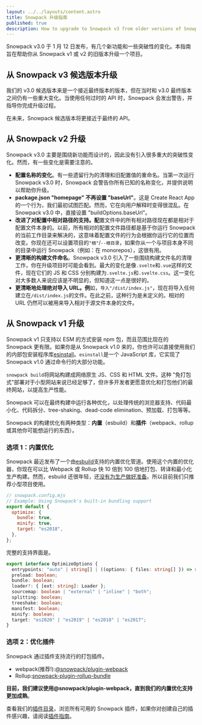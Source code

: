 ```yaml
---
layout: ../../layouts/content.astro
title: Snowpack 升级指南
published: true
description: How to upgrade to Snowpack v3 from older versions of Snowpack.
---
```


Snowpack v3.0 于 1 月 12 日发布，有几个新功能和一些突破性的变化。本指南旨在帮助你从 Snowpack v1 或 v2 的旧版本升级一个项目。

## 从 Snowpack v3 候选版本升级

我们的 v3.0 候选版本来是一个接近最终版本的版本，但在当时和 v3.0 最终版本之间仍有一些重大变化。当使用任何过时的 API 时，Snowpack 会发出警告，并指导你完成升级过程。

在未来，Snowpack 候选版本将更接近于最终的 API。

## 从 Snowpack v2 升级

Snowpack v3.0 主要是围绕新功能而设计的，因此没有引入很多重大的突破性变化。然而，有一些变化是需要注意的。

- **配置名称的变化**。有一些遗留行为的清理和旧配置值的重命名。当第一次运行 Snowpack v3.0 时，Snowpack 会警告你所有已知的名称变化，并提供说明以帮助你升级。
- **package.json "homepage" 不再设置 "baseUrl"**。这是 Create React App 的一个行为，我们最初试图匹配。然而，它在向用户解释时变得很混乱。在 Snowpack v3.0 中，直接设置 "buildOptions.baseUrl"。
- **改进了对配置中相对路径的支持。配**置文件中的所有相对路径现在都是相对于配置文件本身的。以前，所有相对的配置文件路径都是基于你运行 Snowpack 的当前工作目录来解决的，这意味着配置文件的行为会根据你运行它的位置而改变。你现在还可以设置项目的`"根"`/`--根目录`，如果你从一个与项目本身不同的目录中运行 Snowpack（例如：在 monorepos），这很有用。
- **更清晰的构建文件命名**。Snowpack v3.0 引入了一些围绕构建文件名的清理工作，你在升级项目时可能会看到。最大的变化是像`.svelte`和`.vue`这样的文件，现在它们的 JS 和 CSS 分别构建为`.svelte.js`和`.svelte.css`。这一变化对大多数人来说应该是不明显的，但知道这一点是很好的。
- **更清晰地处理绝对导入 URL。例**如，`导入"/dist/index.js"`，现在将导入任何建立在`/dist/index.js`的文件。在此之前，这种行为是未定义的。相对的 URL 仍然可以被用来导入相对于源文件本身的文件。

## 从 Snowpack v1 升级

Snowpack v1 只支持以 ESM 的方式安装 npm 包，而且范围比现在的 Snowpack 更有限。如果你是从 Snowpack v1.0 来的，你也许可以直接使用我们的内部包安装程序库[esinstall](https://www.npmjs.com/package/esinstall)。`esinstall`是一个 JavaScript 库，它实现了 Snowpack v1.0 通过命令行的大部分功能。

`snowpack build`将网站构建成网络原生 JS、CSS 和 HTML 文件。这种 "免打包式"部署对于小型网站来说已经足够了，但许多开发者更愿意优化和打包他们的最终网站，以提高生产性能。

Snowpack 可以在最终构建中运行各种优化，以处理传统的浏览器支持、代码最小化、代码拆分、tree-shaking、dead-code elimination、预加载、打包等等。

Snowpack 的构建优化有两种类型：**内置**（esbuild）和**插件**（webpack、rollup 或其他你可能想运行的东西）。

### 选项 1：内置优化

Snowpack 最近发布了一个由[esbuild](https://esbuild.github.io/)支持的内置优化管道。使用这个内置的优化器，你现在可以比 Webpack 或 Rollup 快 10 倍到 100 倍地打包、转译和最小化生产构建。然而，esbuild 还很年轻，还[没有为生产做好准备](https://esbuild.github.io/faq/#production-readiness)。所以目前我们只推荐小型项目使用。

```js
// snowpack.config.mjs
// Example: Using Snowpack's built-in bundling support
export default {
  optimize: {
    bundle: true,
    minify: true,
    target: "es2018",
  },
};
```

完整的支持界面是。

```ts
export interface OptimizeOptions {
  entrypoints: "auto" | string[] | ((options: { files: string[] }) => string[]);
  preload: boolean;
  bundle: boolean;
  loader?: { [ext: string]: Loader };
  sourcemap: boolean | "external" | "inline" | "both";
  splitting: boolean;
  treeshake: boolean;
  manifest: boolean;
  minify: boolean;
  target: "es2020" | "es2019" | "es2018" | "es2017";
}
```

### 选项 2：优化插件

Snowpack 通过插件支持流行的打包插件。

- webpack(推荐!):[@snowpack/plugin-webpack](https://www.npmjs.com/package/@snowpack/plugin-webpack)
- Rollup:[snowpack-plugin-rollup-bundle](https://github.com/ParamagicDev/snowpack-plugin-rollup-bundle)

**目前，我们建议使用@snowpack/plugin-webpack，直到我们的内置优化支持更加成熟**。

查看我们的[插件目录](/plugins)，浏览所有可用的 Snowpack 插件，如果你对创建自己的插件感兴趣，请阅读[插件指南](/guides/plugins)。

